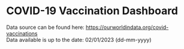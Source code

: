 # COVID-19 Vaccination Dashboard </br>
Data source can be found here: https://ourworldindata.org/covid-vaccinations </br>
Data available is up to the date: 02/01/2023 (dd-mm-yyyy) </br>

